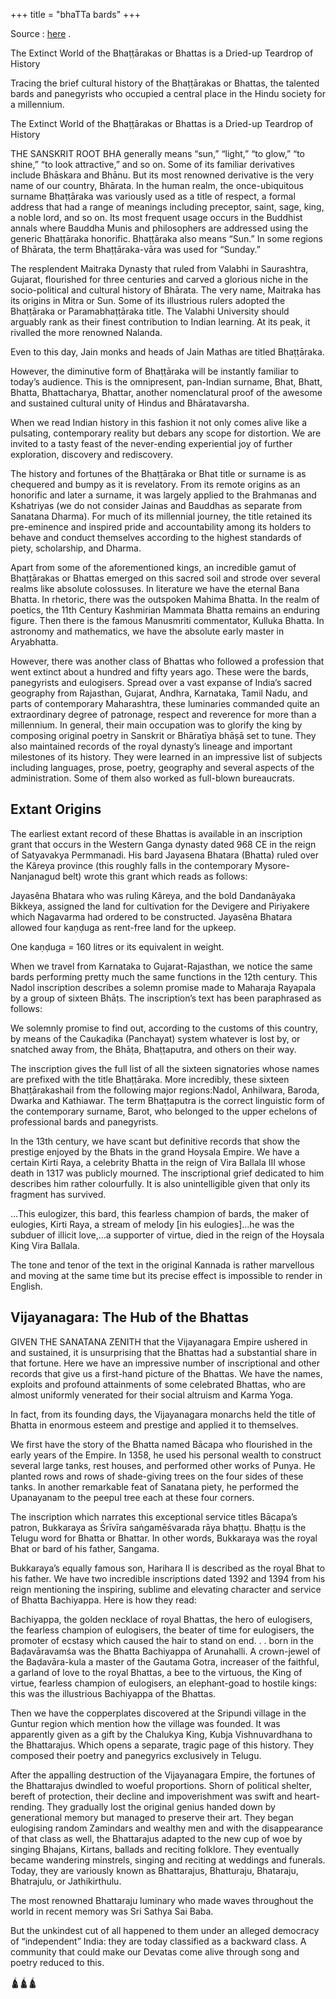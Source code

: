 +++
title = "bhaTTa bards"
+++

Source : [here](https://www.dharmadispatch.in/culture/the-extinct-world-of-the-bha%E1%B9%AD%E1%B9%AD%C4%81rakas-or-bhattas-is-a-dried-up-teardrop-of-history) .

The Extinct World of the Bhaṭṭārakas or Bhattas is a Dried-up Teardrop of History

Tracing the brief cultural history of the Bhaṭṭārakas or Bhattas, the talented bards and panegyrists who occupied a central place in the Hindu society for a millennium.

The Extinct World of the Bhaṭṭārakas or Bhattas is a Dried-up Teardrop of History

THE SANSKRIT ROOT BHA generally means “sun,” “light,” “to glow,” “to shine,” “to look attractive,” and so on. Some of its familiar derivatives include Bhāskara and Bhānu. But its most renowned derivative is the very name of our country, Bhārata. In the human realm, the once-ubiquitous surname Bhaṭṭāraka was variously used as a title of respect, a formal address that had a range of meanings including preceptor, saint, sage, king, a noble lord, and so on. Its most frequent usage occurs in the Buddhist annals where Bauddha Munis and philosophers are addressed using the generic Bhaṭṭāraka honorific. Bhaṭṭāraka also means “Sun.” In some regions of Bhārata, the term Bhaṭṭāraka-vāra was used for “Sunday.”

The resplendent Maitraka Dynasty that ruled from Valabhi in Saurashtra, Gujarat, flourished for three centuries and carved a glorious niche in the socio-political and cultural history of Bhārata. The very name, Maitraka has its origins in Mitra or Sun. Some of its illustrious rulers adopted the Bhaṭṭāraka or Paramabhaṭṭāraka title. The Valabhi University should arguably rank as their finest contribution to Indian learning. At its peak, it rivalled the more renowned Nalanda.

Even to this day, Jain monks and heads of Jain Mathas are titled Bhaṭṭāraka.

However, the diminutive form of Bhaṭṭāraka will be instantly familiar to today’s audience. This is the omnipresent, pan-Indian surname, Bhat, Bhatt, Bhatta, Bhattacharya, Bhattar, another nomenclatural proof of the awesome and sustained cultural unity of Hindus and Bhāratavarsha.

When we read Indian history in this fashion it not only comes alive like a pulsating, contemporary reality but debars any scope for distortion. We are invited to a tasty feast of the never-ending experiential joy of further exploration, discovery and rediscovery.

The history and fortunes of the Bhaṭṭāraka or Bhat title or surname is as chequered and bumpy as it is revelatory. From its remote origins as an honorific and later a surname, it was largely applied to the Brahmanas and Kshatriyas (we do not consider Jainas and Bauddhas as separate from Sanatana Dharma). For much of its millennial journey, the title retained its pre-eminence and inspired pride and accountability among its holders to behave and conduct themselves according to the highest standards of piety, scholarship, and Dharma.

Apart from some of the aforementioned kings, an incredible gamut of Bhaṭṭārakas or Bhattas emerged on this sacred soil and strode over several realms like absolute colossuses. In literature we have the eternal Bana Bhatta. In rhetoric, there was the outspoken Mahima Bhatta. In the realm of poetics, the 11th Century Kashmirian Mammata Bhatta remains an enduring figure. Then there is the famous Manusmriti commentator, Kulluka Bhatta. In astronomy and mathematics, we have the absolute early master in Aryabhatta.

However, there was another class of Bhattas who followed a profession that went extinct about a hundred and fifty years ago. These were the bards, panegyrists and eulogisers. Spread over a vast expanse of India’s sacred geography from Rajasthan, Gujarat, Andhra, Karnataka, Tamil Nadu, and parts of contemporary Maharashtra, these luminaries commanded quite an extraordinary degree of patronage, respect and reverence for more than a millennium. In general, their main occupation was to glorify the king by composing original poetry in Sanskrit or Bhāratīya bhāṣā set to tune. They also maintained records of the royal dynasty’s lineage and important milestones of its history. They were learned in an impressive list of subjects including languages, prose, poetry, geography and several aspects of the administration. Some of them also worked as full-blown bureaucrats.

## Extant Origins
The earliest extant record of these Bhattas is available in an inscription grant that occurs in the Western Ganga dynasty dated 968 CE in the reign of Satyavakya Permmanadi. His bard Jayasena Bhatara (Bhatta) ruled over the Kâreya province (this roughly falls in the contemporary Mysore-Nanjanagud belt) wrote this grant which reads as follows:

Jayasêna Bhatara who was ruling Kâreya, and the bold Dandanâyaka Bikkeya, assigned the land for cultivation for the Devigere and Piriyakere which Nagavarma had ordered to be constructed. Jayasêna Bhatara allowed four kaṇḍuga as rent-free land for the upkeep.

One kaṇḍuga = 160 litres or its equivalent in weight.

When we travel from Karnataka to Gujarat-Rajasthan, we notice the same bards performing pretty much the same functions in the 12th century. This Nadol inscription describes a solemn promise made to Maharaja Rayapala by a group of sixteen Bhāṭs. The inscription’s text has been paraphrased as follows:

We solemnly promise to find out, according to the customs of this country, by means of the Caukaḍika (Panchayat) system whatever is lost by, or snatched away from, the Bhāṭa, Bhaṭṭaputra, and others on their way.

The inscription gives the full list of all the sixteen signatories whose names are prefixed with the title Bhaṭṭāraka. More incredibly, these sixteen Bhaṭṭārakashail from the following major regions:Nadol, Anhilwara, Baroda, Dwarka and Kathiawar. The term Bhaṭṭaputra is the correct linguistic form of the contemporary surname, Barot, who belonged to the upper echelons of professional bards and panegyrists.

In the 13th century, we have scant but definitive records that show the prestige enjoyed by the Bhats in the grand Hoysala Empire. We have a certain Kirti Raya, a celebrity Bhatta in the reign of Vira Ballala III whose death in 1317 was publicly mourned. The inscriptional grief dedicated to him describes him rather colourfully. It is also unintelligible given that only its fragment has survived.

…This eulogizer, this bard, this fearless champion of bards, the maker of eulogies, Kirti Raya, a stream of melody [in his eulogies]…he was the subduer of illicit love,…a supporter of virtue, died in the reign of the Hoysala King Vira Ballala.

The tone and tenor of the text in the original Kannada is rather marvellous and moving at the same time but its precise effect is impossible to render in English.

## Vijayanagara: The Hub of the Bhattas
GIVEN THE SANATANA ZENITH that the Vijayanagara Empire ushered in and sustained, it is unsurprising that the Bhattas had a substantial share in that fortune. Here we have an impressive number of inscriptional and other records that give us a first-hand picture of the Bhattas. We have the names, exploits and profound attainments of some celebrated Bhattas, who are almost uniformly venerated for their social altruism and Karma Yoga.

In fact, from its founding days, the Vijayanagara monarchs held the title of Bhatta in enormous esteem and prestige and applied it to themselves.

We first have the story of the Bhatta named Bācapa who flourished in the early years of the Empire. In 1358, he used his personal wealth to construct several large tanks, rest houses, and performed other works of Punya. He planted rows and rows of shade-giving trees on the four sides of these tanks. In another remarkable feat of Sanatana piety, he performed the Upanayanam to the peepul tree each at these four corners.

The inscription which narrates this exceptional service titles Bācapa’s patron, Bukkaraya as Śrīvīra saṅgamēśvarada rāya bhaṭṭu. Bhaṭṭu is the Telugu word for Bhatta or Bhattar. In other words, Bukkaraya was the royal Bhat or bard of his father, Sangama.

Bukkaraya’s equally famous son, Harihara II is described as the royal Bhat to his father. We have two incredible inscriptions dated 1392 and 1394 from his reign mentioning the inspiring, sublime and elevating character and service of Bhatta Bachiyappa. Here is how they read:

Bachiyappa, the golden necklace of royal Bhattas, the hero of eulogisers, the fearless champion of eulogisers, the beater of time for eulogisers, the promoter of ecstasy which caused the hair to stand on end. . . born in the Baḍavāravamśa was the Bhatta Bachiyappa of Arunahalli. A crown-jewel of the Baḍavāra-kula a master of the Gautama Gotra, increaser of the faithful, a garland of love to the royal Bhattas, a bee to the virtuous, the King of virtue, fearless champion of eulogisers, an elephant-goad to hostile kings: this was the illustrious Bachiyappa of the Bhattas.

Then we have the copperplates discovered at the Sripundi village in the Guntur region which mention how the village was founded. It was apparently given as a gift by the Chalukya King, Kubja Vishnuvardhana to the Bhattarajus. Which opens a separate, tragic page of this history. They composed their poetry and panegyrics exclusively in Telugu.

After the appalling destruction of the Vijayanagara Empire, the fortunes of the Bhattarajus dwindled to woeful proportions. Shorn of political shelter, bereft of protection, their decline and impoverishment was swift and heart-rending. They gradually lost the original genius handed down by generational memory but managed to preserve their art. They began eulogising random Zamindars and wealthy men and with the disappearance of that class as well, the Bhattarajus adapted to the new cup of woe by singing Bhajans, Kirtans, ballads and reciting folklore. They eventually became wandering minstrels, singing and reciting at weddings and funerals. Today, they are variously known as Bhattarajus, Bhatturaju, Bhataraju, Bhatrajulu, or Jathikirthulu.

The most renowned Bhattaraju luminary who made waves throughout the world in recent memory was Sri Sathya Sai Baba.

But the unkindest cut of all happened to them under an alleged democracy of “independent” India: they are today classified as a backward class. A community that could make our Devatas come alive through song and poetry reduced to this.

🛕🛕🛕
